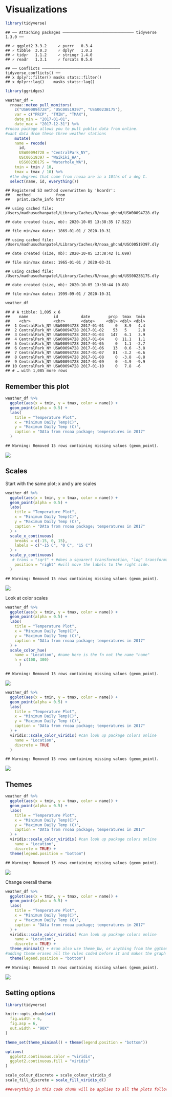 Visualizations
================

``` r
library(tidyverse)
```

    ## ── Attaching packages ─────────────────────────────── tidyverse 1.3.0 ──

    ## ✓ ggplot2 3.3.2     ✓ purrr   0.3.4
    ## ✓ tibble  3.0.3     ✓ dplyr   1.0.2
    ## ✓ tidyr   1.1.2     ✓ stringr 1.4.0
    ## ✓ readr   1.3.1     ✓ forcats 0.5.0

    ## ── Conflicts ────────────────────────────────── tidyverse_conflicts() ──
    ## x dplyr::filter() masks stats::filter()
    ## x dplyr::lag()    masks stats::lag()

``` r
library(ggridges)
```

``` r
weather_df = 
  rnoaa::meteo_pull_monitors( 
    c("USW00094728", "USC00519397", "USS0023B17S"), 
    var = c("PRCP", "TMIN", "TMAX"), 
    date_min = "2017-01-01",
    date_max = "2017-12-31") %>%
#rnoaa package allows you to pull public data from online. 
#want data drom these three weather stations
    mutate(
    name = recode(
      id, 
      USW00094728 = "CentralPark_NY", 
      USC00519397 = "Waikiki_HA",
      USS0023B17S = "Waterhole_WA"),
    tmin = tmin / 10,
    tmax = tmax / 10) %>%
  #the degrees that come from rnoaa are in a 10ths of a deg C. 
  select(name, id, everything())
```

    ## Registered S3 method overwritten by 'hoardr':
    ##   method           from
    ##   print.cache_info httr

    ## using cached file: /Users/madhusudhanpatel/Library/Caches/R/noaa_ghcnd/USW00094728.dly

    ## date created (size, mb): 2020-10-05 13:38:35 (7.522)

    ## file min/max dates: 1869-01-01 / 2020-10-31

    ## using cached file: /Users/madhusudhanpatel/Library/Caches/R/noaa_ghcnd/USC00519397.dly

    ## date created (size, mb): 2020-10-05 13:38:42 (1.699)

    ## file min/max dates: 1965-01-01 / 2020-03-31

    ## using cached file: /Users/madhusudhanpatel/Library/Caches/R/noaa_ghcnd/USS0023B17S.dly

    ## date created (size, mb): 2020-10-05 13:38:44 (0.88)

    ## file min/max dates: 1999-09-01 / 2020-10-31

``` r
weather_df
```

    ## # A tibble: 1,095 x 6
    ##    name           id          date        prcp  tmax  tmin
    ##    <chr>          <chr>       <date>     <dbl> <dbl> <dbl>
    ##  1 CentralPark_NY USW00094728 2017-01-01     0   8.9   4.4
    ##  2 CentralPark_NY USW00094728 2017-01-02    53   5     2.8
    ##  3 CentralPark_NY USW00094728 2017-01-03   147   6.1   3.9
    ##  4 CentralPark_NY USW00094728 2017-01-04     0  11.1   1.1
    ##  5 CentralPark_NY USW00094728 2017-01-05     0   1.1  -2.7
    ##  6 CentralPark_NY USW00094728 2017-01-06    13   0.6  -3.8
    ##  7 CentralPark_NY USW00094728 2017-01-07    81  -3.2  -6.6
    ##  8 CentralPark_NY USW00094728 2017-01-08     0  -3.8  -8.8
    ##  9 CentralPark_NY USW00094728 2017-01-09     0  -4.9  -9.9
    ## 10 CentralPark_NY USW00094728 2017-01-10     0   7.8  -6  
    ## # … with 1,085 more rows

## Remember this plot

``` r
weather_df %>% 
  ggplot(aes(x = tmin, y = tmax, color = name)) +
  geom_point(alpha = 0.5) + 
  labs(
    title = "Temperature Plot",
    x = "Minimum Daily Temp(C)",
    y = "Maximum Daily Temp (C)",
    caption = "DAta from rnoaa package; temperatures in 2017"
  ) 
```

    ## Warning: Removed 15 rows containing missing values (geom_point).

![](vis_ggplot2_files/figure-gfm/unnamed-chunk-2-1.png)<!-- -->

## Scales

Start with the same plot; x and y are scales

``` r
weather_df %>% 
  ggplot(aes(x = tmin, y = tmax, color = name)) +
  geom_point(alpha = 0.5) + 
  labs(
    title = "Temperature Plot",
    x = "Minimum Daily Temp(C)",
    y = "Maximum Daily Temp (C)",
    caption = "DAta from rnoaa package; temperatures in 2017"
  ) +
  scale_x_continuous(
    breaks = c(-15, 0, 15),
    labels = c("-15 C", "0 C", "15 C")
  ) +
  scale_y_continuous(
   # trans = "sqrt" + #does a squarert transformation, "log" transformation.  
    position = "right" #will move the labels to the right side.
  )
```

    ## Warning: Removed 15 rows containing missing values (geom_point).

![](vis_ggplot2_files/figure-gfm/unnamed-chunk-3-1.png)<!-- -->

Look at color scales

``` r
weather_df %>% 
  ggplot(aes(x = tmin, y = tmax, color = name)) +
  geom_point(alpha = 0.5) + 
  labs(
    title = "Temperature Plot",
    x = "Minimum Daily Temp(C)",
    y = "Maximum Daily Temp (C)",
    caption = "DAta from rnoaa package; temperatures in 2017"
  ) +
  scale_color_hue(
    name = "Location", #name here is the fn not the name "name"
    h = c(100, 300)
      )
```

    ## Warning: Removed 15 rows containing missing values (geom_point).

![](vis_ggplot2_files/figure-gfm/unnamed-chunk-4-1.png)<!-- -->

``` r
weather_df %>% 
  ggplot(aes(x = tmin, y = tmax, color = name)) +
  geom_point(alpha = 0.5) + 
  labs(
    title = "Temperature Plot",
    x = "Minimum Daily Temp(C)",
    y = "Maximum Daily Temp (C)",
    caption = "DAta from rnoaa package; temperatures in 2017"
  ) + 
  viridis::scale_color_viridis( #can look up package colors online
    name = "Location",
    discrete = TRUE
  )
```

    ## Warning: Removed 15 rows containing missing values (geom_point).

![](vis_ggplot2_files/figure-gfm/unnamed-chunk-5-1.png)<!-- -->

## Themes

``` r
weather_df %>% 
  ggplot(aes(x = tmin, y = tmax, color = name)) +
  geom_point(alpha = 0.5) + 
  labs(
    title = "Temperature Plot",
    x = "Minimum Daily Temp(C)",
    y = "Maximum Daily Temp (C)",
    caption = "DAta from rnoaa package; temperatures in 2017"
  ) + 
  viridis::scale_color_viridis( #can look up package colors online
    name = "Location",
    discrete = TRUE) +
  theme(legend.position = "bottom")
```

    ## Warning: Removed 15 rows containing missing values (geom_point).

![](vis_ggplot2_files/figure-gfm/unnamed-chunk-6-1.png)<!-- -->

Change overall theme

``` r
weather_df %>% 
  ggplot(aes(x = tmin, y = tmax, color = name)) +
  geom_point(alpha = 0.5) + 
  labs(
    title = "Temperature Plot",
    x = "Minimum Daily Temp(C)",
    y = "Maximum Daily Temp (C)",
    caption = "DAta from rnoaa package; temperatures in 2017"
  ) + 
  viridis::scale_color_viridis( #can look up package colors online
    name = "Location",
    discrete = TRUE) +
  theme_minimal() + #can also use theme_bw, or anything from the ggtheme package. ggthemes::theme_excel, etc
#adding theme erases all the rules coded before it and makes the graph look according to that theme specifications. If you want theme_minimal and the bottom legend, add legend after the theme. 
  theme(legend.position = "bottom")
```

    ## Warning: Removed 15 rows containing missing values (geom_point).

![](vis_ggplot2_files/figure-gfm/unnamed-chunk-7-1.png)<!-- -->

## Setting options

``` r
library(tidyverse)

knitr::opts_chunk$set(
  fig.width = 6,
  fig.asp = 6,
  out.width = "90X"
)

theme_set(theme_minimal() + theme(legend.position = "bottom"))

options(
  ggplot2.continuous.color = "viridis",
  ggplot2.continuous.fill = "viridis"
)

scale_colour_discrete = scale_colour_viridis_d
scale_fill_discrete = scale_fill_viridis_d()

##everything in this code chunk will be applies to all the plots following.  Keep this in the first code chunk to make everything easy. 
```
